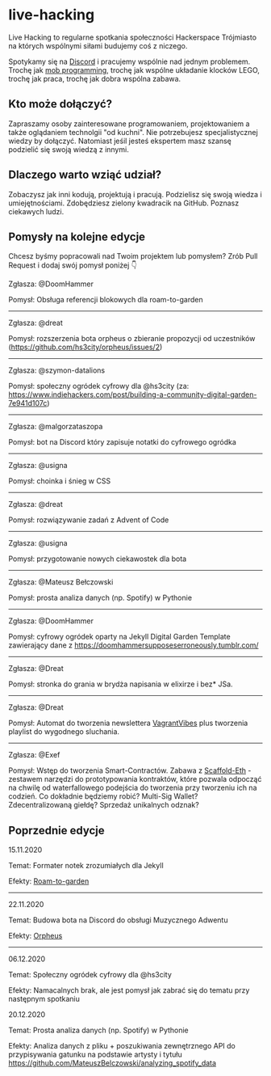# live-hacking

Live Hacking to regularne spotkania społeczności Hackerspace Trójmiasto na których wspólnymi siłami budujemy coś z niczego.

Spotykamy się na [Discord](https://discord.gg/GSTgYzU) i pracujemy wspólnie nad jednym problemem. Trochę jak [mob programming](https://en.wikipedia.org/wiki/Mob_programming), trochę jak wspólne układanie klocków LEGO, trochę jak praca, trochę jak dobra wspólna zabawa.

## Kto może dołączyć?

Zapraszamy osoby zainteresowane programowaniem, projektowaniem a także oglądaniem technolgii "od kuchni". Nie potrzebujesz specjalistycznej wiedzy by dołączyć. Natomiast jeśil jesteś ekspertem masz szansę podzielić się swoją wiedzą z innymi.

## Dlaczego warto wziąć udział?

Zobaczysz jak inni kodują, projektują i pracują. Podzielisz się swoją wiedza i umiejętnościami. Zdobędziesz zielony kwadracik na GitHub. Poznasz ciekawych ludzi.

## Pomysły na kolejne edycje

Chcesz byśmy popracowali nad Twoim projektem lub pomysłem? Zrób Pull Request i dodaj swój pomysł poniżej 👇

Zgłasza: @DoomHammer

Pomysł: Obsługa referencji blokowych dla roam-to-garden

<hr>

Zgłasza: @dreat

Pomysł: rozszerzenia bota orpheus o zbieranie propozycji od uczestników (https://github.com/hs3city/orpheus/issues/2)

<hr>

Zgłasza: @szymon-datalions

Pomysł: społeczny ogródek cyfrowy dla @hs3city (za: https://www.indiehackers.com/post/building-a-community-digital-garden-7e941d107c)

<hr>

Zgłasza: @malgorzataszopa

Pomysł: bot na Discord który zapisuje notatki do cyfrowego ogródka

<hr>

Zgłasza: @usigna

Pomysł: choinka i śnieg w CSS

<hr>

Zgłasza: @dreat

Pomysł: rozwiązywanie zadań z Advent of Code

<hr>

Zgłasza: @usigna

Pomysł: przygotowanie nowych ciekawostek dla bota

<hr>

Zgłasza: @Mateusz Bełczowski

Pomysł: prosta analiza danych (np. Spotify) w Pythonie

<hr>

Zgłasza: @DoomHammer

Pomysł: cyfrowy ogródek oparty na Jekyll Digital Garden Template zawierający dane z https://doomhammersupposeserroneously.tumblr.com/

<hr>

Zgłasza: @Dreat

Pomysł: stronka do grania w brydża napisania w elixirze i bez* JSa.

<hr>

Zgłasza: @Dreat

Pomysł: Automat do tworzenia newslettera [VagrantVibes](https://www.getrevue.co/profile/vagrantvibes) plus tworzenia playlist do wygodnego sluchania.

<hr>

Zgłasza: @Exef

Pomysł: Wstęp do tworzenia Smart-Contractów. Zabawa z [Scaffold-Eth](https://github.com/austintgriffith/scaffold-eth) - zestawem narzędzi do prototypowania kontraktów, które pozwala odpocząć na chwilę od waterfallowego podejścia do tworzenia przy tworzeniu ich na codzień. Co dokładnie będziemy robić? Multi-Sig Wallet? Zdecentralizowaną giełdę? Sprzedaż unikalnych odznak? 

## Poprzednie edycje

15.11.2020

Temat: Formater notek zrozumiałych dla Jekyll

Efekty: [Roam-to-garden](https://github.com/DoomHammer/roam-to-git/tree/roam-to-garden)

<hr>

22.11.2020

Temat: Budowa bota na Discord do obsługi Muzycznego Adwentu

Efekty: [Orpheus](https://github.com/hs3city/orpheus)

<hr>

06.12.2020

Temat: Społeczny ogródek cyfrowy dla @hs3city

Efekty: Namacalnych brak, ale jest pomysł jak zabrać się do tematu przy następnym spotkaniu

20.12.2020

Temat: Prosta analiza danych (np. Spotify) w Pythonie

Efekty: Analiza danych z pliku + poszukiwania zewnętrznego API do przypisywania gatunku na podstawie artysty i tytułu https://github.com/MateuszBelczowski/analyzing_spotify_data
